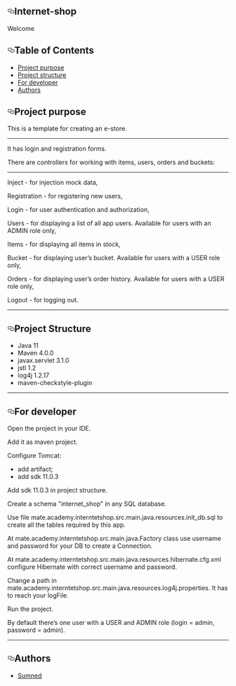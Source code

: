 

<html>
   <head>
      <title>Назва</title>
   </head>
   <body>
        <div class="Box-body p-5">
                <article class="markdown-body entry-content container-lg" itemprop="text"><h1><a id="user-content-internet-shop" class="anchor" aria-hidden="true" href="#internet-shop"><svg class="octicon octicon-link" viewBox="0 0 16 16" version="1.1" width="16" height="16" aria-hidden="true"><path fill-rule="evenodd" d="M4 9h1v1H4c-1.5 0-3-1.69-3-3.5S2.55 3 4 3h4c1.45 0 3 1.69 3 3.5 0 1.41-.91 2.72-2 3.25V8.59c.58-.45 1-1.27 1-2.09C10 5.22 8.98 4 8 4H4c-.98 0-2 1.22-2 2.5S3 9 4 9zm9-3h-1v1h1c1 0 2 1.22 2 2.5S13.98 12 13 12H9c-.98 0-2-1.22-2-2.5 0-.83.42-1.64 1-2.09V6.25c-1.09.53-2 1.84-2 3.25C6 11.31 7.55 13 9 13h4c1.45 0 3-1.69 3-3.5S14.5 6 13 6z"></path></svg></a>Internet-shop</h1>
        <p>Welcome</p>
        <h1><a id="user-content-table-of-contents" class="anchor" aria-hidden="true" href="#table-of-contents"><svg class="octicon octicon-link" viewBox="0 0 16 16" version="1.1" width="16" height="16" aria-hidden="true"><path fill-rule="evenodd" d="M4 9h1v1H4c-1.5 0-3-1.69-3-3.5S2.55 3 4 3h4c1.45 0 3 1.69 3 3.5 0 1.41-.91 2.72-2 3.25V8.59c.58-.45 1-1.27 1-2.09C10 5.22 8.98 4 8 4H4c-.98 0-2 1.22-2 2.5S3 9 4 9zm9-3h-1v1h1c1 0 2 1.22 2 2.5S13.98 12 13 12H9c-.98 0-2-1.22-2-2.5 0-.83.42-1.64 1-2.09V6.25c-1.09.53-2 1.84-2 3.25C6 11.31 7.55 13 9 13h4c1.45 0 3-1.69 3-3.5S14.5 6 13 6z"></path></svg></a>Table of Contents</h1>
        <ul>
        <li><a href="#purpose">Project purpose</a></li>
        <li><a href="#structure">Project structure</a></li>
        <li><a href="#developer-start">For developer</a></li>
        <li><a href="#authors">Authors</a></li>
        </ul>
        <h1><a id="user-content-project-purpose" class="anchor" aria-hidden="true" href="#project-purpose"><svg class="octicon octicon-link" viewBox="0 0 16 16" version="1.1" width="16" height="16" aria-hidden="true"><path fill-rule="evenodd" d="M4 9h1v1H4c-1.5 0-3-1.69-3-3.5S2.55 3 4 3h4c1.45 0 3 1.69 3 3.5 0 1.41-.91 2.72-2 3.25V8.59c.58-.45 1-1.27 1-2.09C10 5.22 8.98 4 8 4H4c-.98 0-2 1.22-2 2.5S3 9 4 9zm9-3h-1v1h1c1 0 2 1.22 2 2.5S13.98 12 13 12H9c-.98 0-2-1.22-2-2.5 0-.83.42-1.64 1-2.09V6.25c-1.09.53-2 1.84-2 3.25C6 11.31 7.55 13 9 13h4c1.45 0 3-1.69 3-3.5S14.5 6 13 6z"></path></svg></a><a name="user-content-purpose"></a>Project purpose</h1>
        <p>This is a template for creating an e-store.</p>
        <hr>
        It has login and registration forms.
        <p>There are controllers for working with items, users, orders and buckets:</p>
        <hr>
        Inject - for injection mock data,
        <p>Registration - for registering new users,</p>
        <p>Login -  for user authentication and authorization,</p>
        <p>Users - for displaying a list of all app users. Available for users with an ADMIN role only,</p>
        <p>Items - for displaying  all items in stock,</p>
        <p>Bucket - for displaying  user’s bucket. Available for users with a USER role only,</p>
        <p>Orders - for displaying user’s order history. Available for users with a USER role only,</p>
        <p>Logout - for logging out.</p>
        <hr>
        <h1><a id="user-content-project-structure" class="anchor" aria-hidden="true" href="#project-structure"><svg class="octicon octicon-link" viewBox="0 0 16 16" version="1.1" width="16" height="16" aria-hidden="true"><path fill-rule="evenodd" d="M4 9h1v1H4c-1.5 0-3-1.69-3-3.5S2.55 3 4 3h4c1.45 0 3 1.69 3 3.5 0 1.41-.91 2.72-2 3.25V8.59c.58-.45 1-1.27 1-2.09C10 5.22 8.98 4 8 4H4c-.98 0-2 1.22-2 2.5S3 9 4 9zm9-3h-1v1h1c1 0 2 1.22 2 2.5S13.98 12 13 12H9c-.98 0-2-1.22-2-2.5 0-.83.42-1.64 1-2.09V6.25c-1.09.53-2 1.84-2 3.25C6 11.31 7.55 13 9 13h4c1.45 0 3-1.69 3-3.5S14.5 6 13 6z"></path></svg></a><a name="user-content-structure"></a>Project Structure</h1>
        <ul>
        <li>Java 11</li>
        <li>Maven 4.0.0</li>        
        <li>javax.servlet 3.1.0</li>
        <li>jstl 1.2</li>
        <li>log4j 1.2.17</li>
        <li>maven-checkstyle-plugin</li>
        </ul>
        <hr>
        <h1><a id="user-content-for-developer" class="anchor" aria-hidden="true" href="#for-developer"><svg class="octicon octicon-link" viewBox="0 0 16 16" version="1.1" width="16" height="16" aria-hidden="true"><path fill-rule="evenodd" d="M4 9h1v1H4c-1.5 0-3-1.69-3-3.5S2.55 3 4 3h4c1.45 0 3 1.69 3 3.5 0 1.41-.91 2.72-2 3.25V8.59c.58-.45 1-1.27 1-2.09C10 5.22 8.98 4 8 4H4c-.98 0-2 1.22-2 2.5S3 9 4 9zm9-3h-1v1h1c1 0 2 1.22 2 2.5S13.98 12 13 12H9c-.98 0-2-1.22-2-2.5 0-.83.42-1.64 1-2.09V6.25c-1.09.53-2 1.84-2 3.25C6 11.31 7.55 13 9 13h4c1.45 0 3-1.69 3-3.5S14.5 6 13 6z"></path></svg></a><a name="user-content-developer-start"></a>For developer</h1>
        <p>Open the project in your IDE.</p>
        <p>Add it as maven project.</p>
        <p>Configure Tomcat:</p>
        <ul>
        <li>add artifact;</li>
        <li>add sdk 11.0.3</li>
        </ul>
        <p>Add sdk 11.0.3 in project struсture.</p>
        <p>Create a schema "internet_shop" in any SQL database.</p>
        <p>Use file mate.academy.interntetshop.src.main.java.resources.init_db.sql to create all the tables required by this app.</p>
        <p>At mate.academy.interntetshop.src.main.java.Factory class use username and password for your DB to create a Connection.</p>
        <p>At mate.academy.interntetshop.src.main.java.resources.hibernate.cfg.xml configure Hibernate with correct username and password.</p>
        <p>Change a path in mate.academy.interntetshop.src.main.java.resources.log4j.properties. It has to reach your logFile.</p>
        <p>Run the project.</p>
        <p>By default there’s one user with a USER and ADMIN role (login = admin, password = admin).</p>
        <hr>
        <h1><a id="user-content-authors" class="anchor" aria-hidden="true" href="#authors"><svg class="octicon octicon-link" viewBox="0 0 16 16" version="1.1" width="16" height="16" aria-hidden="true"><path fill-rule="evenodd" d="M4 9h1v1H4c-1.5 0-3-1.69-3-3.5S2.55 3 4 3h4c1.45 0 3 1.69 3 3.5 0 1.41-.91 2.72-2 3.25V8.59c.58-.45 1-1.27 1-2.09C10 5.22 8.98 4 8 4H4c-.98 0-2 1.22-2 2.5S3 9 4 9zm9-3h-1v1h1c1 0 2 1.22 2 2.5S13.98 12 13 12H9c-.98 0-2-1.22-2-2.5 0-.83.42-1.64 1-2.09V6.25c-1.09.53-2 1.84-2 3.25C6 11.31 7.55 13 9 13h4c1.45 0 3-1.69 3-3.5S14.5 6 13 6z"></path></svg></a><a name="user-content-authors"></a>Authors</h1>
        <ul>
        <li><a href="https://github.com/Sumned">Sumned</a></li>
        </ul>
        </article>
      </div>
          

          
   </body>
</html>